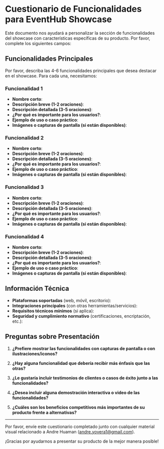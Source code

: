 # Cuestionario de Funcionalidades para EventHub Showcase

Este documento nos ayudará a personalizar la sección de funcionalidades del showcase con características específicas de su producto. Por favor, complete los siguientes campos:

## Funcionalidades Principales

Por favor, describa las 4-6 funcionalidades principales que desea destacar en el showcase. Para cada una, necesitamos:

### Funcionalidad 1
- **Nombre corto**: 
- **Descripción breve (1-2 oraciones)**: 
- **Descripción detallada (3-5 oraciones)**: 
- **¿Por qué es importante para los usuarios?**: 
- **Ejemplo de uso o caso práctico**: 
- **Imágenes o capturas de pantalla (si están disponibles)**: 

### Funcionalidad 2
- **Nombre corto**: 
- **Descripción breve (1-2 oraciones)**: 
- **Descripción detallada (3-5 oraciones)**: 
- **¿Por qué es importante para los usuarios?**: 
- **Ejemplo de uso o caso práctico**: 
- **Imágenes o capturas de pantalla (si están disponibles)**: 

### Funcionalidad 3
- **Nombre corto**: 
- **Descripción breve (1-2 oraciones)**: 
- **Descripción detallada (3-5 oraciones)**: 
- **¿Por qué es importante para los usuarios?**: 
- **Ejemplo de uso o caso práctico**: 
- **Imágenes o capturas de pantalla (si están disponibles)**: 

### Funcionalidad 4
- **Nombre corto**: 
- **Descripción breve (1-2 oraciones)**: 
- **Descripción detallada (3-5 oraciones)**: 
- **¿Por qué es importante para los usuarios?**: 
- **Ejemplo de uso o caso práctico**: 
- **Imágenes o capturas de pantalla (si están disponibles)**: 

## Información Técnica

- **Plataformas soportadas** (web, móvil, escritorio): 
- **Integraciones principales** (con otras herramientas/servicios): 
- **Requisitos técnicos mínimos** (si aplica): 
- **Seguridad y cumplimiento normativo** (certificaciones, encriptación, etc.): 

## Preguntas sobre Presentación

1. **¿Prefiere mostrar las funcionalidades con capturas de pantalla o con ilustraciones/iconos?**

2. **¿Hay alguna funcionalidad que debería recibir más énfasis que las otras?**

3. **¿Le gustaría incluir testimonios de clientes o casos de éxito junto a las funcionalidades?**

4. **¿Desea incluir alguna demostración interactiva o video de las funcionalidades?**

5. **¿Cuáles son los beneficios competitivos más importantes de su producto frente a alternativas?**

---

Por favor, envíe este cuestionario completado junto con cualquier material visual relacionado a Andre Huaman (andre.yovera1@gmail.com).

¡Gracias por ayudarnos a presentar su producto de la mejor manera posible! 